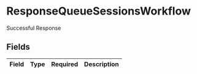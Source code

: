 # ResponseQueueSessionsWorkflow

Successful Response


## Fields

| Field       | Type        | Required    | Description |
| ----------- | ----------- | ----------- | ----------- |